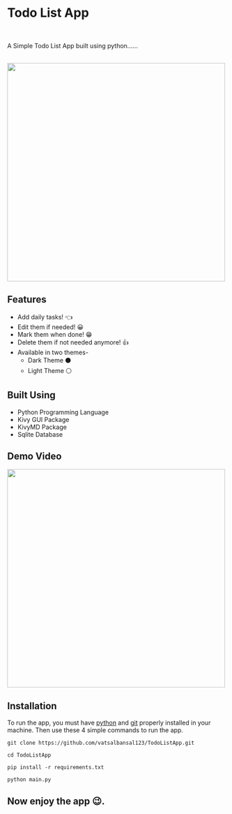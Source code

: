 # Todo List App

<br>

<p align='left'>A Simple Todo List App built using python......</p>
<br>
<img src="https://user-images.githubusercontent.com/75211281/116238525-116d6800-a77f-11eb-9f38-268dde56260f.png" height=500>

<div align='left'>

**<h2>Features</h2>**

- Add daily tasks! 👈
- Edit them if needed! 😀
- Mark them when done! 😁
- Delete them if not needed anymore! 👍
- Available in two themes-
  - Dark Theme ⚫
  - Light Theme ⚪

**<h2>Built Using</h2>**

- Python Programming Language
- Kivy GUI Package
- KivyMD Package
- Sqlite Database

**<h2>Demo Video</h2>**

<img src="https://user-images.githubusercontent.com/75211281/116243664-cb1b0780-a784-11eb-915c-5be0978af324.gif" height=500>

**<h2>Installation</h2>**

To run the app, you must have [python](https://www.python.org/downloads/) and [git](https://git-scm.com/downloads) properly installed in your machine. Then use these 4 simple commands to run the app.

```
git clone https://github.com/vatsalbansal123/TodoListApp.git

cd TodoListApp

pip install -r requirements.txt

python main.py
```

## **Now enjoy the app 😉.**

</div>
